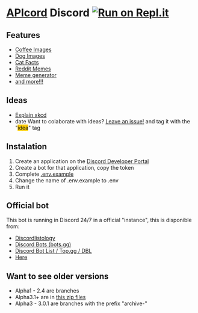 # [API](https://en.wikipedia.org/wiki/API)[cord](https://en.wikipedia.org/wiki/Discord_(software)) Discord [![Run on Repl.it](https://repl.it/badge/github/APIcord/discord)](https://repl.it/github/APIcord/discord)
## Features
- [Coffee Images](https://coffee.alexflipnote.dev)
- [Dog Images](https://dog.ceo/dog-api)
- [Cat Facts](https://catfact.ninja)
- [Reddit Memes](https://github.com/R3l3ntl3ss/Meme_Api)
- [Meme generator](https://memegen.link)
- [and more!!!](https://some-random-api.ml)

## Ideas
- [Explain xkcd](https://www.explainxkcd.com/wiki/index.php/Main_Page)
- date
Want to colaborate with ideas? [Leave an issue!](https://github.com/APIcord/discord/issues/new/choose) and tag it with the "<span style="background: #FBCA04; border-radious: 10px;">idea</span>" tag

## Instalation
1. Create an application on the [Discord Developer Portal](https://discord.com/developers)
2. Create a bot for that application, copy the token
3. Complete [.env.example](.env.example)
4. Change the name of .env.example to .env
5. Run it

## Official bot
This bot is running in Discord 24/7 in a official "instance", this is disponible from:
- [Discordlistology](https://discordlistology.com/bots/757258298725630008)
- [Discord Bots (bots.gg)](https://discord.bots.gg/bots/757258298725630008)
- [Discord Bot List / Top.gg / DBL](https://top.gg/bot/757258298725630008)
- [Here](https://apicord.github.io/invite)

## Want to see older versions
- Alpha1 - 2.4 are branches
- Alpha3.1+ are in [this zip files](https://github.com/APIcord/discord-archive)
- Alpha3 - 3.0.1 are branches with the prefix "archive-"
